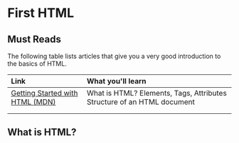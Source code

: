 # First HTML

## Must Reads

The following table lists articles that give you a very good introduction to the basics of HTML.

| **Link** | **What you'll learn** |
| :--- | :--- |
| [Getting Started with HTML \(MDN\)](https://developer.mozilla.org/en-US/docs/Learn/HTML/Introduction_to_HTML/Getting_started) | What is HTML? Elements, Tags, Attributes Structure of an HTML document |
|  |  |
|  |  |

## What is HTML?

